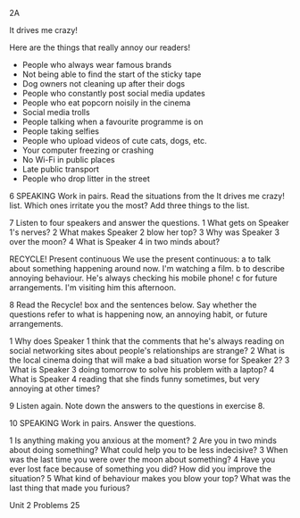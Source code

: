 2A

It drives me crazy!

Here are the things that really annoy our readers!

- People who always wear famous brands
- Not being able to find the start of the sticky tape
- Dog owners not cleaning up after their dogs
- People who constantly post social media updates
- People who eat popcorn noisily in the cinema
- Social media trolls
- People talking when a favourite programme is on
- People taking selfies
- People who upload videos of cute cats, dogs, etc.
- Your computer freezing or crashing
- No Wi-Fi in public places
- Late public transport
- People who drop litter in the street

6 SPEAKING Work in pairs. Read the situations from the It drives me crazy! list. Which ones irritate you the most? Add three things to the list.

7 Listen to four speakers and answer the questions.
1 What gets on Speaker 1's nerves?
2 What makes Speaker 2 blow her top?
3 Why was Speaker 3 over the moon?
4 What is Speaker 4 in two minds about?

RECYCLE! Present continuous
We use the present continuous:
a to talk about something happening around now.
I'm watching a film.
b to describe annoying behaviour.
He's always checking his mobile phone!
c for future arrangements.
I'm visiting him this afternoon.

8 Read the Recycle! box and the sentences below. Say whether the questions refer to what is happening now, an annoying habit, or future arrangements.

1 Why does Speaker 1 think that the comments that he's always reading on social networking sites about people's relationships are strange?
2 What is the local cinema doing that will make a bad situation worse for Speaker 2?
3 What is Speaker 3 doing tomorrow to solve his problem with a laptop?
4 What is Speaker 4 reading that she finds funny sometimes, but very annoying at other times?

9 Listen again. Note down the answers to the questions in exercise 8.

10 SPEAKING Work in pairs. Answer the questions.

1 Is anything making you anxious at the moment?
2 Are you in two minds about doing something? What could help you to be less indecisive?
3 When was the last time you were over the moon about something?
4 Have you ever lost face because of something you did? How did you improve the situation?
5 What kind of behaviour makes you blow your top? What was the last thing that made you furious?

Unit 2 Problems 25